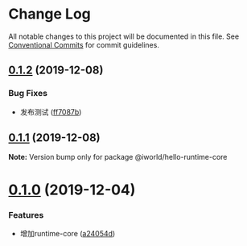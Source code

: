 # Change Log

All notable changes to this project will be documented in this file.
See [Conventional Commits](https://conventionalcommits.org) for commit guidelines.

## [0.1.2](https://github.com/tutuxxx/public-project-best-practices/compare/v0.1.1...v0.1.2) (2019-12-08)


### Bug Fixes

* 发布测试 ([ff7087b](https://github.com/tutuxxx/public-project-best-practices/commit/ff7087b87670635978688b490cd55cca290167bd))





## [0.1.1](https://github.com/tutuxxx/public-project-best-practices/compare/v0.1.0...v0.1.1) (2019-12-08)

**Note:** Version bump only for package @iworld/hello-runtime-core





# [0.1.0](https://github.com/tutuxxx/public-project-best-practices/compare/v0.1.0-beta.2...v0.1.0) (2019-12-04)


### Features

* 增加runtime-core ([a24054d](https://github.com/tutuxxx/public-project-best-practices/commit/a24054d1ec5dd6754e7b1145156cf45567f9cd5b))
